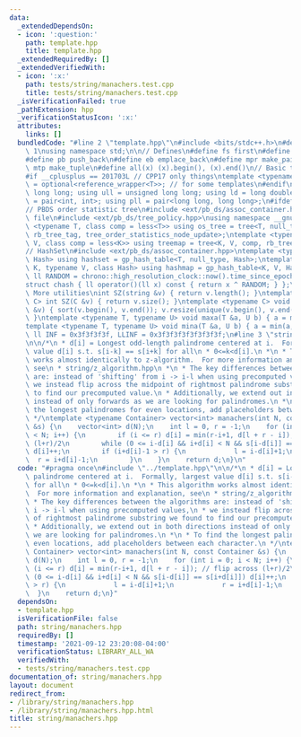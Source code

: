 ```yaml
---
data:
  _extendedDependsOn:
  - icon: ':question:'
    path: template.hpp
    title: template.hpp
  _extendedRequiredBy: []
  _extendedVerifiedWith:
  - icon: ':x:'
    path: tests/string/manachers.test.cpp
    title: tests/string/manachers.test.cpp
  _isVerificationFailed: true
  _pathExtension: hpp
  _verificationStatusIcon: ':x:'
  attributes:
    links: []
  bundledCode: "#line 2 \"template.hpp\"\n#include <bits/stdc++.h>\n#define DEBUG\
    \ 1\nusing namespace std;\n\n// Defines\n#define fs first\n#define sn second\n\
    #define pb push_back\n#define eb emplace_back\n#define mpr make_pair\n#define\
    \ mtp make_tuple\n#define all(x) (x).begin(), (x).end()\n// Basic type definitions\n\
    #if __cplusplus == 201703L // CPP17 only things\ntemplate <typename T> using opt_ref\
    \ = optional<reference_wrapper<T>>; // for some templates\n#endif\nusing ll =\
    \ long long; using ull = unsigned long long; using ld = long double;\nusing pii\
    \ = pair<int, int>; using pll = pair<long long, long long>;\n#ifdef __GNUG__\n\
    // PBDS order statistic tree\n#include <ext/pb_ds/assoc_container.hpp> // Common\
    \ file\n#include <ext/pb_ds/tree_policy.hpp>\nusing namespace __gnu_pbds;\ntemplate\
    \ <typename T, class comp = less<T>> using os_tree = tree<T, null_type, comp,\
    \ rb_tree_tag, tree_order_statistics_node_update>;\ntemplate <typename K, typename\
    \ V, class comp = less<K>> using treemap = tree<K, V, comp, rb_tree_tag, tree_order_statistics_node_update>;\n\
    // HashSet\n#include <ext/pb_ds/assoc_container.hpp>\ntemplate <typename T, class\
    \ Hash> using hashset = gp_hash_table<T, null_type, Hash>;\ntemplate <typename\
    \ K, typename V, class Hash> using hashmap = gp_hash_table<K, V, Hash>;\nconst\
    \ ll RANDOM = chrono::high_resolution_clock::now().time_since_epoch().count();\n\
    struct chash { ll operator()(ll x) const { return x ^ RANDOM; } };\n#endif\n//\
    \ More utilities\nint SZ(string &v) { return v.length(); }\ntemplate <typename\
    \ C> int SZ(C &v) { return v.size(); }\ntemplate <typename C> void UNIQUE(vector<C>\
    \ &v) { sort(v.begin(), v.end()); v.resize(unique(v.begin(), v.end()) - v.begin());\
    \ }\ntemplate <typename T, typename U> void maxa(T &a, U b) { a = max(a, b); }\n\
    template <typename T, typename U> void mina(T &a, U b) { a = min(a, b); }\nconst\
    \ ll INF = 0x3f3f3f3f, LLINF = 0x3f3f3f3f3f3f3f3f;\n#line 3 \"string/manachers.hpp\"\
    \n\n/*\n * d[i] = Longest odd-length palindrome centered at i.  Formally, largest\
    \ value d[i] s.t. s[i-k] == s[i+k] for all\n * 0<=k<d[i].\n *\n * This algorithm\
    \ works almost identically to z-algorithm.  For more information and explanation,\
    \ see\n * string/z_algorithm.hpp\n *\n * The key differences between the algorithms\
    \ are: instead of 'shifting' from i -> i-l when using precomputed values,\n *\
    \ we instead flip across the midpoint of rightmost palindrome substring we found\
    \ to find our precomputed value.\n * Additionally, we extend out in both directions\
    \ instead of only forwards as we are looking for palindromes.\n *\n * To find\
    \ the longest palindromes for even locations, add placeholders between each character.\n\
    \ */\ntemplate <typename Container> vector<int> manachers(int N, const Container\
    \ &s) {\n    vector<int> d(N);\n    int l = 0, r = -1;\n    for (int i = 0; i\
    \ < N; i++) {\n        if (i <= r) d[i] = min(r-i+1, d[l + r - i]); // flip across\
    \ (l+r)/2\n        while (0 <= i-d[i] && i+d[i] < N && s[i-d[i]] == s[i+d[i]])\
    \ d[i]++;\n        if (i+d[i]-1 > r) {\n            l = i-d[i]+1;\n          \
    \  r = i+d[i]-1;\n        }\n    }\n    return d;\n}\n"
  code: "#pragma once\n#include \"../template.hpp\"\n\n/*\n * d[i] = Longest odd-length\
    \ palindrome centered at i.  Formally, largest value d[i] s.t. s[i-k] == s[i+k]\
    \ for all\n * 0<=k<d[i].\n *\n * This algorithm works almost identically to z-algorithm.\
    \  For more information and explanation, see\n * string/z_algorithm.hpp\n *\n\
    \ * The key differences between the algorithms are: instead of 'shifting' from\
    \ i -> i-l when using precomputed values,\n * we instead flip across the midpoint\
    \ of rightmost palindrome substring we found to find our precomputed value.\n\
    \ * Additionally, we extend out in both directions instead of only forwards as\
    \ we are looking for palindromes.\n *\n * To find the longest palindromes for\
    \ even locations, add placeholders between each character.\n */\ntemplate <typename\
    \ Container> vector<int> manachers(int N, const Container &s) {\n    vector<int>\
    \ d(N);\n    int l = 0, r = -1;\n    for (int i = 0; i < N; i++) {\n        if\
    \ (i <= r) d[i] = min(r-i+1, d[l + r - i]); // flip across (l+r)/2\n        while\
    \ (0 <= i-d[i] && i+d[i] < N && s[i-d[i]] == s[i+d[i]]) d[i]++;\n        if (i+d[i]-1\
    \ > r) {\n            l = i-d[i]+1;\n            r = i+d[i]-1;\n        }\n  \
    \  }\n    return d;\n}"
  dependsOn:
  - template.hpp
  isVerificationFile: false
  path: string/manachers.hpp
  requiredBy: []
  timestamp: '2021-09-12 23:20:08-04:00'
  verificationStatus: LIBRARY_ALL_WA
  verifiedWith:
  - tests/string/manachers.test.cpp
documentation_of: string/manachers.hpp
layout: document
redirect_from:
- /library/string/manachers.hpp
- /library/string/manachers.hpp.html
title: string/manachers.hpp
---
```

